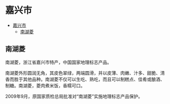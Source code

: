 # 嘉兴市
- [嘉兴市](#嘉兴市)
  - [南湖菱](#南湖菱)

## 南湖菱
南湖菱，浙江省嘉兴市特产，中国国家地理标志产品。

南湖菱外形圆润无角，其皮色翠绿，两端圆滑，并以皮薄、肉嫩、汁多、甜脆、清香而胜于其他品种。南湖菱不仅可以生吃、熟吃，而且可以制糕点、佳肴或酿酒、制糖。南湖菱，菱肉煮米饭，香糯可口。

2009年9月，原国家质检总局批准对“南湖菱”实施地理标志产品保护。